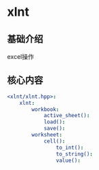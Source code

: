 # xlnt


## 基础介绍

excel操作


## 核心内容
```yaml
<xlnt/xlnt.hpp>:
    xlnt:
        workbook:
            active_sheet():
            load():
            save():
        worksheet:
            cell():
                to_int():
                to_string():
                value():
```